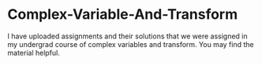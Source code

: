 # Complex-Variable-And-Transform

I have uploaded assignments and their solutions that we were assigned in my undergrad course of complex variables and transform.
You may find the material helpful.
